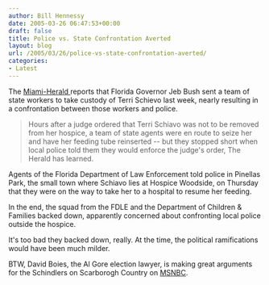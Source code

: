 ```yaml
---
author: Bill Hennessy
date: 2005-03-26 06:47:53+00:00
draft: false
title: Police vs. State Confrontation Averted
layout: blog
url: /2005/03/26/police-vs-state-confrontation-averted/
categories:
- Latest
---
```


The [Miami-Herald ](https://www.miami.com/mld/miamiherald/11233240.htm)reports that Florida Governor Jeb Bush sent a team of state workers to take custody of Terri Schievo last week, nearly resulting in a confrontation between those workers and police.



> Hours after a judge ordered that Terri Schiavo was not to be removed from her hospice, a team of state agents were en route to seize her and have her feeding tube reinserted -- but they stopped short when local police told them they would enforce the judge's order, The Herald has learned.

Agents of the Florida Department of Law Enforcement told police in Pinellas Park, the small town where Schiavo lies at Hospice Woodside, on Thursday that they were on the way to take her to a hospital to resume her feeding.

In the end, the squad from the FDLE and the Department of Children & Families backed down, apparently concerned about confronting local police outside the hospice.




It's too bad they backed down, really.  At the time, the political ramifications would have been much milder.

BTW, David Boies, the Al Gore election lawyer, is making great arguments for the Schindlers on Scarborogh Country on [MSNBC](https://www.msnbc.com).  
